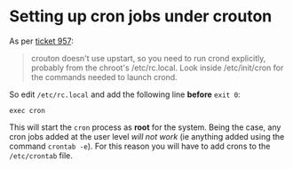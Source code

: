 # Setting up cron jobs under crouton

As per [ticket 957](https://github.com/dnschneid/crouton/issues/957):

> crouton doesn't use upstart, so you need to run crond explicitly, probably from the chroot's /etc/rc.local. Look inside /etc/init/cron for the commands needed to launch crond.

So edit `/etc/rc.local` and add the following line **before** `exit 0`:

    exec cron

This will start the `cron` process as **root** for the system. Being the case, any cron jobs added at the user level *will not work* (ie anything added using the command `crontab -e`). For this reason you will have to add crons to the `/etc/crontab` file.